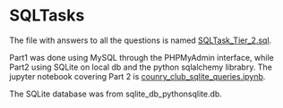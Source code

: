 # SQLTasks

The file with answers to all the questions is named [SQLTask_Tier_2.sql](./SQLTask_Tier_2.sql).

Part1 was done using MySQL through the PHPMyAdmin interface, while Part2 using SQLite on local db and the python sqlalchemy librabry. The jupyter notebook covering Part 2 is [counry_club_sqlite_queries.ipynb](./counry_club_sqlite_queries.ipynb).

The SQLite database was from sqlite_db_pythonsqlite.db.

